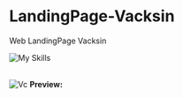 # LandingPage-Vacksin
 Web LandingPage Vacksin
 
 ![My Skills](https://skillicons.dev/icons?i=html,css)
<br><br>

![Vc](https://github.com/JokerC0/LandingPage-Vacksin/assets/129913584/b65c98c8-6b98-4d75-83c7-dfda4509eb26)
<b>Preview: </b> 
